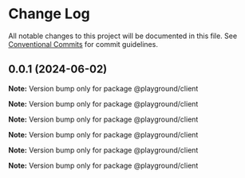 # Change Log

All notable changes to this project will be documented in this file.
See [Conventional Commits](https://conventionalcommits.org) for commit guidelines.

## 0.0.1 (2024-06-02)

**Note:** Version bump only for package @playground/client

**Note:** Version bump only for package @playground/client

**Note:** Version bump only for package @playground/client

**Note:** Version bump only for package @playground/client

**Note:** Version bump only for package @playground/client

**Note:** Version bump only for package @playground/client
